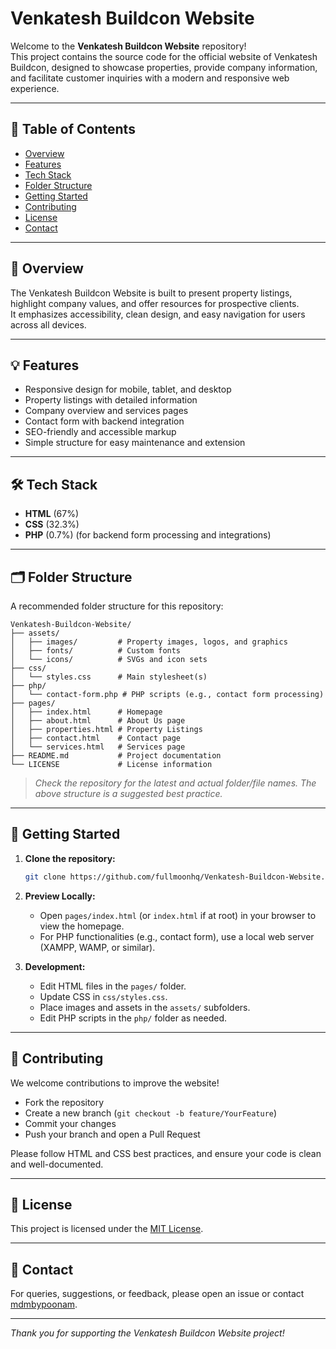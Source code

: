 # Venkatesh Buildcon Website

Welcome to the **Venkatesh Buildcon Website** repository!  
This project contains the source code for the official website of Venkatesh Buildcon, designed to showcase properties, provide company information, and facilitate customer inquiries with a modern and responsive web experience.

---

## 📖 Table of Contents

- [Overview](#overview)
- [Features](#features)
- [Tech Stack](#tech-stack)
- [Folder Structure](#folder-structure)
- [Getting Started](#getting-started)
- [Contributing](#contributing)
- [License](#license)
- [Contact](#contact)

---

## 🌟 Overview

The Venkatesh Buildcon Website is built to present property listings, highlight company values, and offer resources for prospective clients.  
It emphasizes accessibility, clean design, and easy navigation for users across all devices.

---

## 💡 Features

- Responsive design for mobile, tablet, and desktop
- Property listings with detailed information
- Company overview and services pages
- Contact form with backend integration
- SEO-friendly and accessible markup
- Simple structure for easy maintenance and extension

---

## 🛠️ Tech Stack

- **HTML** (67%)
- **CSS** (32.3%)
- **PHP** (0.7%) (for backend form processing and integrations)

---

## 🗂️ Folder Structure

A recommended folder structure for this repository:

```
Venkatesh-Buildcon-Website/
├── assets/
│   ├── images/         # Property images, logos, and graphics
│   ├── fonts/          # Custom fonts
│   └── icons/          # SVGs and icon sets
├── css/
│   └── styles.css      # Main stylesheet(s)
├── php/
│   └── contact-form.php # PHP scripts (e.g., contact form processing)
├── pages/
│   ├── index.html      # Homepage
│   ├── about.html      # About Us page
│   ├── properties.html # Property Listings
│   ├── contact.html    # Contact page
│   └── services.html   # Services page
├── README.md           # Project documentation
└── LICENSE             # License information
```

> *Check the repository for the latest and actual folder/file names. The above structure is a suggested best practice.*

---

## 🚀 Getting Started

1. **Clone the repository:**
   ```bash
   git clone https://github.com/fullmoonhq/Venkatesh-Buildcon-Website.git
   ```

2. **Preview Locally:**
   - Open `pages/index.html` (or `index.html` if at root) in your browser to view the homepage.
   - For PHP functionalities (e.g., contact form), use a local web server (XAMPP, WAMP, or similar).

3. **Development:**
   - Edit HTML files in the `pages/` folder.
   - Update CSS in `css/styles.css`.
   - Place images and assets in the `assets/` subfolders.
   - Edit PHP scripts in the `php/` folder as needed.

---

## 🙌 Contributing

We welcome contributions to improve the website!

- Fork the repository
- Create a new branch (`git checkout -b feature/YourFeature`)
- Commit your changes
- Push your branch and open a Pull Request

Please follow HTML and CSS best practices, and ensure your code is clean and well-documented.

---

## 📝 License

This project is licensed under the [MIT License](LICENSE).

---

## 📧 Contact

For queries, suggestions, or feedback, please open an issue or contact [mdmbypoonam](https://github.com/mdmbypoonam).

---

*Thank you for supporting the Venkatesh Buildcon Website project!*
